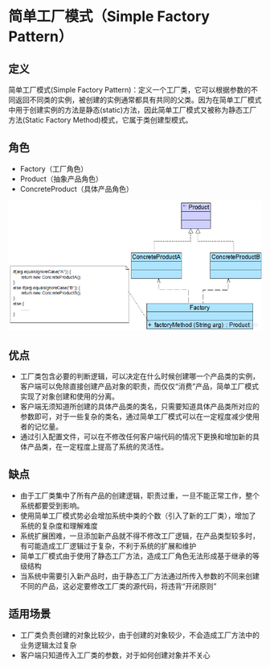 # 简单工厂模式（Simple Factory Pattern）
## 定义
简单工厂模式(Simple Factory Pattern)：定义一个工厂类，它可以根据参数的不同返回不同类的实例，被创建的实例通常都具有共同的父类。因为在简单工厂模式中用于创建实例的方法是静态(static)方法，因此简单工厂模式又被称为静态工厂方法(Static Factory Method)模式，它属于类创建型模式。
## 角色
*  Factory（工厂角色）
*  Product（抽象产品角色）
*  ConcreteProduct（具体产品角色）

![img](./img/简单工厂模式.jpg)

## 优点
*  工厂类包含必要的判断逻辑，可以决定在什么时候创建哪一个产品类的实例，客户端可以免除直接创建产品对象的职责，而仅仅“消费”产品，简单工厂模式实现了对象创建和使用的分离。
*  客户端无须知道所创建的具体产品类的类名，只需要知道具体产品类所对应的参数即可，对于一些复杂的类名，通过简单工厂模式可以在一定程度减少使用者的记忆量。
*  通过引入配置文件，可以在不修改任何客户端代码的情况下更换和增加新的具体产品类，在一定程度上提高了系统的灵活性。

## 缺点
*  由于工厂类集中了所有产品的创建逻辑，职责过重，一旦不能正常工作，整个系统都要受到影响。
*  使用简单工厂模式势必会增加系统中类的个数（引入了新的工厂类），增加了系统的复杂度和理解难度
*  系统扩展困难，一旦添加新产品就不得不修改工厂逻辑，在产品类型较多时，有可能造成工厂逻辑过于复杂，不利于系统的扩展和维护
*  简单工厂模式由于使用了静态工厂方法，造成工厂角色无法形成基于继承的等级结构
*  当系统中需要引入新产品时，由于静态工厂方法通过所传入参数的不同来创建不同的产品，这必定要修改工厂类的源代码，将违背“开闭原则”

## 适用场景
*  工厂类负责创建的对象比较少，由于创建的对象较少，不会造成工厂方法中的业务逻辑太过复杂
*  客户端只知道传入工厂类的参数，对于如何创建对象并不关心